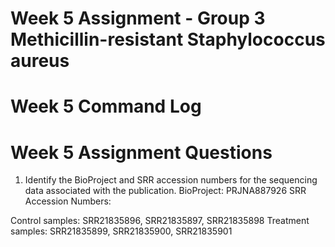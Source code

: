 # Week 5 Assignment - Group 3 Methicillin-resistant Staphylococcus aureus

# Week 5 Command Log


# Week 5 Assignment Questions

1. Identify the BioProject and SRR accession numbers for the sequencing data associated with the publication.
BioProject: PRJNA887926
SRR Accession Numbers:

Control samples: SRR21835896, SRR21835897, SRR21835898
Treatment samples: SRR21835899, SRR21835900, SRR21835901

